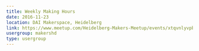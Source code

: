 ```yaml
---
title: Weekly Making Hours
date: 2016-11-23
location: DAI Makerspace, Heidelberg
link: https://www.meetup.com/Heidelberg-Makers-Meetup/events/xtqvnlyvpbfc/
usergroup: makershd
type: usergroup
---
```


